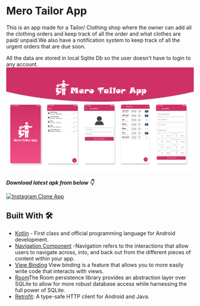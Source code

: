 
# Mero Tailor App
This is an app made for a Tailor/ Clothing shop where the owner can add all the clothing orders and keep track of all the order and what clothes are paid/ unpaid.We also have a notification system to keep track of all the urgent orders that are due soon.
<p> All the data are stored in local Sqlite Db so the user doesn't have to login to any account.
<img src = "MeroTailorBanner.jpg" />

***Download latest apk from below 👇***

[![Instagram Clone App](https://img.shields.io/badge/%20%20Downlaod%20Latest%20-Apk-red)](https://drive.google.com/drive/folders/1owhFCYdztQMZRlJ00PrsnjyYz8MZzgIQ?usp=sharing)


## Built With 🛠
- [Kotlin](https://kotlinlang.org/) - First class and official programming language for Android development.
- [Navigation Component](https://developer.android.com/guide/navigation) -Navigation refers to the interactions that allow users to navigate across, into, and back out from the different pieces of content within your app.
- [View Binding](https://developer.android.com/topic/libraries/view-binding) View binding is a feature that allows you to more easily write code that interacts with views. 
- [Room](https://developer.android.com/jetpack/androidx/releases/room?gclid=Cj0KCQiA5OuNBhCRARIsACgaiqUnb-12SiTOCIWzXCsEN6B6jHgRxg6KVmkypDErWL23e-sicbM6L38aAlf_EALw_wcB&gclsrc=aw.ds)The Room persistence library provides an abstraction layer over SQLite to allow for more robust database access while harnessing the full power of SQLite.
- [Retrofit](https://square.github.io/retrofit/): A type-safe HTTP client for Android and Java.
